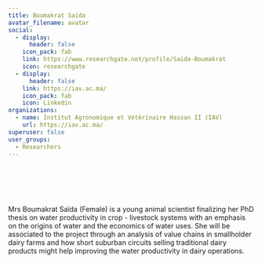 ```yaml
---
title: Boumakrat Saïda
avatar_filename: avatar
social:
  - display:
      header: false
    icon_pack: fab
    link: https://www.researchgate.net/profile/Saida-Boumakrat
    icon: researchgate
  - display:
      header: false
    link: https://iav.ac.ma/
    icon_pack: fab
    icon: Linkedin
organizations:
  - name: Institut Agronomique et Vétérinaire Hassan II (IAV)
    url: https://iav.ac.ma/
superuser: false
user_groups:
  - Researchers
---
```

<br />
<br />
<br />
<br />

Mrs Boumakrat Saïda (Female) is a young animal scientist finalizing her PhD thesis on water productivity in crop - livestock systems with an emphasis on the origins of water and the economics of water uses. She will be associated to the project through an analysis of value chains in smallholder dairy farms and how short suburban circuits selling traditional dairy products might help improving the water productivity in dairy operations.
